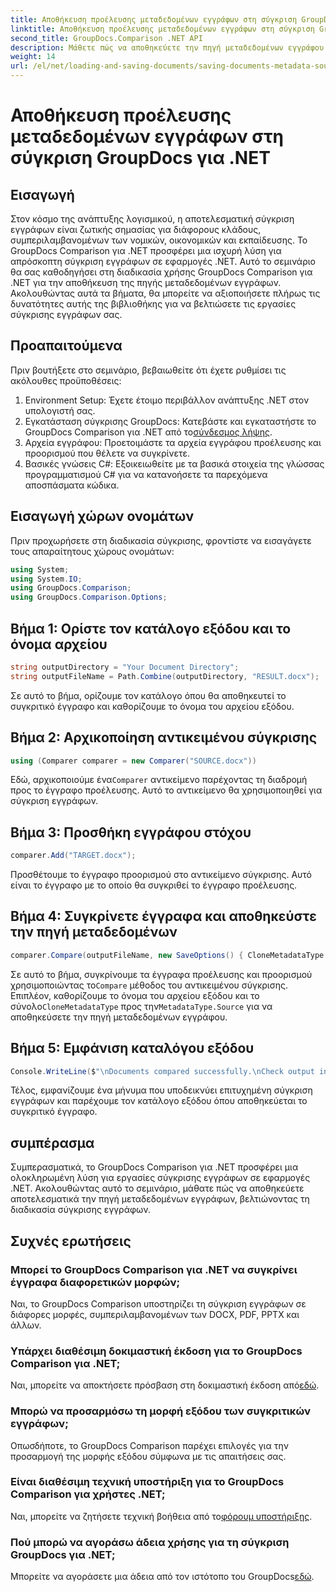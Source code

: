 ```yaml
---
title: Αποθήκευση προέλευσης μεταδεδομένων εγγράφων στη σύγκριση GroupDocs για .NET
linktitle: Αποθήκευση προέλευσης μεταδεδομένων εγγράφων στη σύγκριση GroupDocs για .NET
second_title: GroupDocs.Comparison .NET API
description: Μάθετε πώς να αποθηκεύετε την πηγή μεταδεδομένων εγγράφου χρησιμοποιώντας τη σύγκριση GroupDocs για .NET. Ακολουθήστε τον οδηγό βήμα προς βήμα για απρόσκοπτη σύγκριση εγγράφων στο .NET σας.
weight: 14
url: /el/net/loading-and-saving-documents/saving-documents-metadata-source/
---
```


# Αποθήκευση προέλευσης μεταδεδομένων εγγράφων στη σύγκριση GroupDocs για .NET

## Εισαγωγή
Στον κόσμο της ανάπτυξης λογισμικού, η αποτελεσματική σύγκριση εγγράφων είναι ζωτικής σημασίας για διάφορους κλάδους, συμπεριλαμβανομένων των νομικών, οικονομικών και εκπαίδευσης. Το GroupDocs Comparison για .NET προσφέρει μια ισχυρή λύση για απρόσκοπτη σύγκριση εγγράφων σε εφαρμογές .NET. Αυτό το σεμινάριο θα σας καθοδηγήσει στη διαδικασία χρήσης GroupDocs Comparison για .NET για την αποθήκευση της πηγής μεταδεδομένων εγγράφων. Ακολουθώντας αυτά τα βήματα, θα μπορείτε να αξιοποιήσετε πλήρως τις δυνατότητες αυτής της βιβλιοθήκης για να βελτιώσετε τις εργασίες σύγκρισης εγγράφων σας.
## Προαπαιτούμενα
Πριν βουτήξετε στο σεμινάριο, βεβαιωθείτε ότι έχετε ρυθμίσει τις ακόλουθες προϋποθέσεις:
1. Environment Setup: Έχετε έτοιμο περιβάλλον ανάπτυξης .NET στον υπολογιστή σας.
2.  Εγκατάσταση σύγκρισης GroupDocs: Κατεβάστε και εγκαταστήστε το GroupDocs Comparison για .NET από το[σύνδεσμος λήψης](https://releases.groupdocs.com/comparison/net/).
3. Αρχεία εγγράφου: Προετοιμάστε τα αρχεία εγγράφου προέλευσης και προορισμού που θέλετε να συγκρίνετε.
4. Βασικές γνώσεις C#: Εξοικειωθείτε με τα βασικά στοιχεία της γλώσσας προγραμματισμού C# για να κατανοήσετε τα παρεχόμενα αποσπάσματα κώδικα.

## Εισαγωγή χώρων ονομάτων
Πριν προχωρήσετε στη διαδικασία σύγκρισης, φροντίστε να εισαγάγετε τους απαραίτητους χώρους ονομάτων:
```csharp
using System;
using System.IO;
using GroupDocs.Comparison;
using GroupDocs.Comparison.Options;
```

## Βήμα 1: Ορίστε τον κατάλογο εξόδου και το όνομα αρχείου
```csharp
string outputDirectory = "Your Document Directory";
string outputFileName = Path.Combine(outputDirectory, "RESULT.docx");
```
Σε αυτό το βήμα, ορίζουμε τον κατάλογο όπου θα αποθηκευτεί το συγκριτικό έγγραφο και καθορίζουμε το όνομα του αρχείου εξόδου.
## Βήμα 2: Αρχικοποίηση αντικειμένου σύγκρισης
```csharp
using (Comparer comparer = new Comparer("SOURCE.docx"))
```
 Εδώ, αρχικοποιούμε ένα`Comparer` αντικείμενο παρέχοντας τη διαδρομή προς το έγγραφο προέλευσης. Αυτό το αντικείμενο θα χρησιμοποιηθεί για σύγκριση εγγράφων.
## Βήμα 3: Προσθήκη εγγράφου στόχου
```csharp
comparer.Add("TARGET.docx");
```
Προσθέτουμε το έγγραφο προορισμού στο αντικείμενο σύγκρισης. Αυτό είναι το έγγραφο με το οποίο θα συγκριθεί το έγγραφο προέλευσης.
## Βήμα 4: Συγκρίνετε έγγραφα και αποθηκεύστε την πηγή μεταδεδομένων
```csharp
comparer.Compare(outputFileName, new SaveOptions() { CloneMetadataType = MetadataType.Source });
```
 Σε αυτό το βήμα, συγκρίνουμε τα έγγραφα προέλευσης και προορισμού χρησιμοποιώντας το`Compare` μέθοδος του αντικειμένου σύγκρισης. Επιπλέον, καθορίζουμε το όνομα του αρχείου εξόδου και το σύνολο`CloneMetadataType` προς την`MetadataType.Source` για να αποθηκεύσετε την πηγή μεταδεδομένων εγγράφου.
## Βήμα 5: Εμφάνιση καταλόγου εξόδου
```csharp
Console.WriteLine($"\nDocuments compared successfully.\nCheck output in {outputDirectory}.");
```
Τέλος, εμφανίζουμε ένα μήνυμα που υποδεικνύει επιτυχημένη σύγκριση εγγράφων και παρέχουμε τον κατάλογο εξόδου όπου αποθηκεύεται το συγκριτικό έγγραφο.

## συμπέρασμα
Συμπερασματικά, το GroupDocs Comparison για .NET προσφέρει μια ολοκληρωμένη λύση για εργασίες σύγκρισης εγγράφων σε εφαρμογές .NET. Ακολουθώντας αυτό το σεμινάριο, μάθατε πώς να αποθηκεύετε αποτελεσματικά την πηγή μεταδεδομένων εγγράφων, βελτιώνοντας τη διαδικασία σύγκρισης εγγράφων.
## Συχνές ερωτήσεις
### Μπορεί το GroupDocs Comparison για .NET να συγκρίνει έγγραφα διαφορετικών μορφών;
Ναι, το GroupDocs Comparison υποστηρίζει τη σύγκριση εγγράφων σε διάφορες μορφές, συμπεριλαμβανομένων των DOCX, PDF, PPTX και άλλων.
### Υπάρχει διαθέσιμη δοκιμαστική έκδοση για το GroupDocs Comparison για .NET;
 Ναι, μπορείτε να αποκτήσετε πρόσβαση στη δοκιμαστική έκδοση από[εδώ](https://releases.groupdocs.com/).
### Μπορώ να προσαρμόσω τη μορφή εξόδου των συγκριτικών εγγράφων;
Οπωσδήποτε, το GroupDocs Comparison παρέχει επιλογές για την προσαρμογή της μορφής εξόδου σύμφωνα με τις απαιτήσεις σας.
### Είναι διαθέσιμη τεχνική υποστήριξη για το GroupDocs Comparison για χρήστες .NET;
 Ναι, μπορείτε να ζητήσετε τεχνική βοήθεια από το[φόρουμ υποστήριξης](https://forum.groupdocs.com/c/comparison/12).
### Πού μπορώ να αγοράσω άδεια χρήσης για τη σύγκριση GroupDocs για .NET;
 Μπορείτε να αγοράσετε μια άδεια από τον ιστότοπο του GroupDocs[εδώ](https://purchase.groupdocs.com/buy).